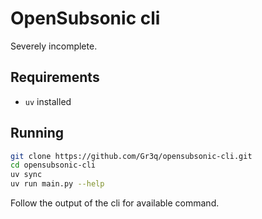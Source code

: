 # OpenSubsonic cli

Severely incomplete.

## Requirements

* `uv` installed

## Running

```bash
git clone https://github.com/Gr3q/opensubsonic-cli.git
cd opensubsonic-cli
uv sync
uv run main.py --help
```

Follow the output of the cli for available command.
